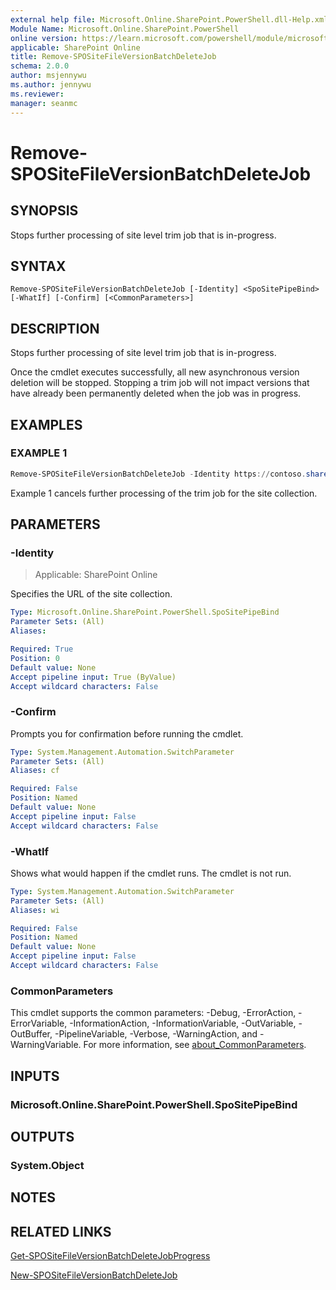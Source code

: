 ```yaml
---
external help file: Microsoft.Online.SharePoint.PowerShell.dll-Help.xml
Module Name: Microsoft.Online.SharePoint.PowerShell
online version: https://learn.microsoft.com/powershell/module/microsoft.online.sharepoint.powershell/remove-spositefileversionbatchdeletejob
applicable: SharePoint Online
title: Remove-SPOSiteFileVersionBatchDeleteJob
schema: 2.0.0
author: msjennywu
ms.author: jennywu
ms.reviewer:
manager: seanmc
---
```


# Remove-SPOSiteFileVersionBatchDeleteJob

## SYNOPSIS

Stops further processing of site level trim job that is in-progress.

## SYNTAX

```
Remove-SPOSiteFileVersionBatchDeleteJob [-Identity] <SpoSitePipeBind> [-WhatIf] [-Confirm] [<CommonParameters>]
```

## DESCRIPTION

Stops further processing of site level trim job that is in-progress.

Once the cmdlet executes successfully, all new asynchronous version deletion will be stopped. Stopping a trim job will not impact versions that have already been permanently deleted when the job was in progress.

## EXAMPLES

### EXAMPLE 1

```powershell
Remove-SPOSiteFileVersionBatchDeleteJob -Identity https://contoso.sharepoint.com/sites/site1
```

Example 1 cancels further processing of the trim job for the site collection.

## PARAMETERS

### -Identity

> Applicable: SharePoint Online

Specifies the URL of the site collection.

```yaml
Type: Microsoft.Online.SharePoint.PowerShell.SpoSitePipeBind
Parameter Sets: (All)
Aliases:

Required: True
Position: 0
Default value: None
Accept pipeline input: True (ByValue)
Accept wildcard characters: False
```

### -Confirm
Prompts you for confirmation before running the cmdlet.

```yaml
Type: System.Management.Automation.SwitchParameter
Parameter Sets: (All)
Aliases: cf

Required: False
Position: Named
Default value: None
Accept pipeline input: False
Accept wildcard characters: False
```

### -WhatIf
Shows what would happen if the cmdlet runs.
The cmdlet is not run.

```yaml
Type: System.Management.Automation.SwitchParameter
Parameter Sets: (All)
Aliases: wi

Required: False
Position: Named
Default value: None
Accept pipeline input: False
Accept wildcard characters: False
```

### CommonParameters

This cmdlet supports the common parameters: -Debug, -ErrorAction, -ErrorVariable, -InformationAction, -InformationVariable, -OutVariable, -OutBuffer, -PipelineVariable, -Verbose, -WarningAction, and -WarningVariable. For more information, see [about_CommonParameters](https://go.microsoft.com/fwlink/?LinkID=113216).

## INPUTS

### Microsoft.Online.SharePoint.PowerShell.SpoSitePipeBind

## OUTPUTS

### System.Object

## NOTES

## RELATED LINKS

[Get-SPOSiteFileVersionBatchDeleteJobProgress](Get-SPOSiteFileVersionBatchDeleteJobProgress.md)

[New-SPOSiteFileVersionBatchDeleteJob](New-SPOSiteFileVersionBatchDeleteJob.md)
